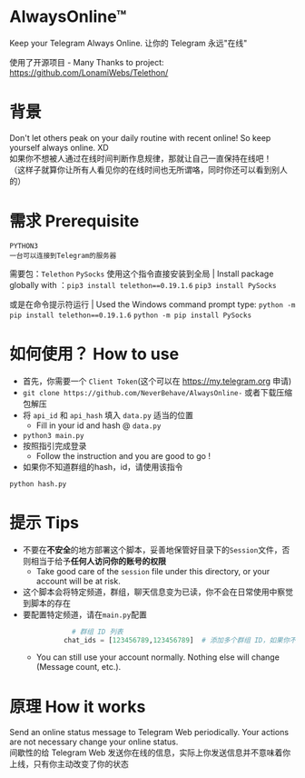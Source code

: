 # AlwaysOnline™

Keep your Telegram Always Online.
让你的 Telegram 永远"在线"

使用了开源项目 - Many Thanks to project: https://github.com/LonamiWebs/Telethon/

# 背景

Don't let others peak on your daily routine with recent online! So keep yourself always online. XD  
如果你不想被人通过在线时间判断作息规律，那就让自己一直保持在线吧！  
（这样子就算你让所有人看见你的在线时间也无所谓咯，同时你还可以看到别人的）  

# 需求 Prerequisite

`PYTHON3`  
`一台可以连接到Telegram的服务器`  

需要包：`Telethon`  `PySocks`
使用这个指令直接安装到全局 | Install package globally with ：`pip3 install telethon==0.19.1.6` `pip3 install PySocks` 

或是在命令提示符运行 | Used the Windows command prompt type: `python -m pip install telethon==0.19.1.6` `python -m pip install PySocks`  

# 如何使用？ How to use

- 首先，你需要一个 `Client Token`(这个可以在 https://my.telegram.org 申请)
- `git clone https://github.com/NeverBehave/AlwaysOnline-` 或者下载压缩包解压
- 将 `api_id` 和 `api_hash` 填入 `data.py` 适当的位置
    - Fill in your id and hash @ `data.py`
- `python3 main.py`
- 按照指引完成登录
    - Follow the instruction and you are good to go !
- 如果你不知道群组的hash，id，请使用该指令

```log
python hash.py
```

# 提示 Tips

- 不要在**不安全**的地方部署这个脚本，妥善地保管好目录下的`Session`文件，否则相当于给予**任何人访问你的账号的权限** 
    - Take good care of the `session` file under this directory, or your account will be at risk.
- 这个脚本会将特定频道，群组，聊天信息变为已读，你不会在日常使用中察觉到脚本的存在
- 要配置特定频道，请在`main.py`配置
  ```python
              # 群组 ID 列表
            chat_ids = [123456789,123456789]  # 添加多个群组 ID，如果你不知道怎么获取，请运行hash.py
  ```
    - You can still use your account normally. Nothing else will change (Message count, etc.).
     

# 原理 How it works

Send an online status message to Telegram Web periodically. Your actions are not necessary change your online status.  
间歇性的给 Telegram Web 发送你在线的信息，实际上你发送信息并不意味着你上线，只有你主动改变了你的状态  

